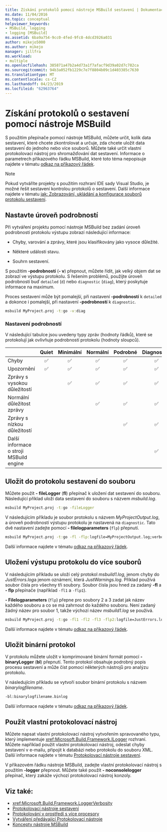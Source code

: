 ```yaml
---
title: Získání protokolů pomocí nástroje MSBuild sestavení | Dokumentace Microsoftu
ms.date: 11/04/2016
ms.topic: conceptual
helpviewer_keywords:
- MSBuild, logging
- logging [MSBuild]
ms.assetid: 6ba9a754-9cc0-4fed-9fc8-4dcd3926a031
author: mikejo5000
ms.author: mikejo
manager: jillfra
ms.workload:
- multiple
ms.openlocfilehash: 385871a47b2a4d73a1f7afacf9d39a02d7c782ca
ms.sourcegitcommit: 94b3a052fb1229c7e7f8804b09c1d403385c7630
ms.translationtype: MT
ms.contentlocale: cs-CZ
ms.lasthandoff: 04/23/2019
ms.locfileid: "62963764"
---
```

# <a name="obtain-build-logs-with-msbuild"></a>Získání protokolů o sestavení pomocí nástroje MSBuild

S použitím přepínače pomocí nástroje MSBuild, můžete určit, kolik data sestavení, které chcete zkontrolovat a určuje, zda chcete uložit data sestavení do jednoho nebo více souborů. Můžete také určit vlastní protokolovací nástroj pro shromažďování dat sestavení. Informace o parametrech příkazového řádku MSBuild, které toto téma nepopisuje najdete v tématu [odkaz na příkazový řádek](../msbuild/msbuild-command-line-reference.md).

> [!NOTE]
> Pokud vytváříte projekty s použitím rozhraní IDE sady Visual Studio, je možné řešit sestavení kontrolou protokolů o sestavení. Další informace najdete v tématu [jak: Zobrazování, ukládání a konfigurace souborů protokolu sestavení](../ide/how-to-view-save-and-configure-build-log-files.md).

## <a name="set-the-level-of-detail"></a>Nastavte úroveň podrobností

 Při vytváření projektu pomocí nástroje MSBuild bez zadání úroveň podrobností protokolu výstupu zobrazí následující informace:

- Chyby, varování a zprávy, které jsou klasifikovány jako vysoce důležité.

- Některé události stavu.

- Souhrn sestavení.

S použitím **-podrobností** (**- v**) přepnout, můžete řídit, jak velký objem dat se zobrazí ve výstupu protokolu. S řešením problémů, použijte úroveň podrobností buď `detailed` (`d`) nebo `diagnostic` (`diag`), který poskytuje informace na maximum.

Proces sestavení může být pomalejší, při nastavení **-podrobností** k `detailed` a dokonce i pomalejší, při nastavení **-podrobností** k `diagnostic`.

```cmd
msbuild MyProject.proj -t:go -v:diag
```

### <a name="verbosity-settings"></a>Nastavení podrobností

V následující tabulce jsou uvedeny typy zpráv (hodnoty řádků), které se protokolují jak ovlivňuje podrobností protokolu (hodnoty sloupců).

|                                       | Quiet | Minimální | Normální | Podrobné | Diagnostika |
|---------------------------------------|:-----:|:-------:|:------:|:--------:|:----------:|
| Chyby                                |   ✅   |    ✅    |    ✅   |     ✅    |      ✅     |
| Upozornění                              |   ✅   |    ✅    |    ✅   |     ✅    |      ✅     |
| Zprávy s vysokou důležitostí              |       |    ✅    |    ✅   |     ✅    |      ✅     |
| Normální důležitost zprávy           |       |         |    ✅   |     ✅    |      ✅     |
| Zprávy s nízkou důležitostí              |       |         |        |     ✅    |      ✅     |
| Další informace o stroji MSBuild engine |       |         |        |          |      ✅     |

## <a name="save-the-build-log-to-a-file"></a>Uložit do protokolu sestavení do souboru

Můžete použít **- fileLogger** (**fl**) přepínač k uložení dat sestavení do souboru. Následující příklad uloží data sestavení do souboru s názvem *msbuild.log*.

```cmd
msbuild MyProject.proj -t:go -fileLogger
```

 V následujícím příkladu je soubor protokolu s názvem *MyProjectOutput.log*, a úroveň podrobností výstupu protokolu je nastavená na `diagnostic`. Tato dvě nastavení zadejte pomocí **- filelogparameters** (`flp`) přepnutí.

```cmd
msbuild MyProject.proj -t:go -fl -flp:logfile=MyProjectOutput.log;verbosity=diagnostic
```

 Další informace najdete v tématu [odkaz na příkazový řádek](../msbuild/msbuild-command-line-reference.md).

## <a name="save-the-log-output-to-multiple-files"></a>Uložení výstupu protokolu do více souborů

 V následujícím příkladu se uloží celý protokol *msbuild1.log*, jenom chyby do *JustErrors.log*a jenom oznámení, která *JustWarnings.log*. Příklad používá soubor čísla pro všechny tři soubory. Soubor čísla jsou hned za zadaný **-fl** a **- flp** přepínače (například `-fl1` a `-flp1`).

 **- Filelogparameters** (`flp`) přepne pro soubory 2 a 3 zadat jak název každého souboru a co se má zahrnout do každého souboru. Není zadaný žádný název pro soubor 1, takže výchozí název *msbuild1.log* se používá.

```cmd
msbuild MyProject.proj -t:go -fl1 -fl2 -fl3 -flp2:logfile=JustErrors.log;errorsonly -flp3:logfile=JustWarnings.log;warningsonly
```

 Další informace najdete v tématu [odkaz na příkazový řádek](../msbuild/msbuild-command-line-reference.md).

## <a name="save-a-binary-log"></a>Uložit binární protokol

V protokolu můžete uložit v komprimované binární formát pomocí **- binaryLogger** (**bl**) přepnutí. Tento protokol obsahuje podrobný popis procesu sestavení a může číst pomocí některých nástrojů pro analýzu protokolu.

V následujícím příkladu se vytvoří soubor binární protokolu s názvem *binarylogfilename*.

```cmd
-bl:binarylogfilename.binlog
```

Další informace najdete v tématu [odkaz na příkazový řádek](../msbuild/msbuild-command-line-reference.md).

## <a name="use-a-custom-logger"></a>Použít vlastní protokolovací nástroj

 Můžete napsat vlastní protokolovací nástroj vytvořením spravovaného typu, který implementuje <xref:Microsoft.Build.Framework.ILogger> rozhraní. Můžete například použít vlastní protokolovací nástroj, odeslat chyby sestavení v e-mailu, připojit k databázi nebo protokolu do souboru XML. Další informace najdete v tématu [Protokolovací nástroje sestavení](../msbuild/build-loggers.md).

 V příkazovém řádku nástroje MSBuild, zadejte vlastní protokolovací nástroj s použitím **-logger** přepnout. Můžete také použít **- noconsolelogger** přepínač, který zakáže výchozí protokolovací nástroj konzoly.

## <a name="see-also"></a>Viz také:

- <xref:Microsoft.Build.Framework.LoggerVerbosity>
- [Protokolovací nástroje sestavení](../msbuild/build-loggers.md)
- [Protokolování v prostředí s více procesory](../msbuild/logging-in-a-multi-processor-environment.md)
- [Vytváření předávající Protokolovací nástroje](../msbuild/creating-forwarding-loggers.md)
- [Koncepty nástroje MSBuild](../msbuild/msbuild-concepts.md)
